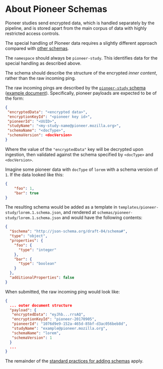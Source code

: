 # About Pioneer Schemas

Pioneer studies send encrypted data, which is handled separately by the pipeline, and is stored apart from the main corpus of data with highly restricted access controls.

The special handling of Pioneer data requires a slightly different approach compared with [other schemas](README.md#adding-a-new-schema).

The `namespace` should always be `pioneer-study`. This identifies data for the special handling as described above.

The schema should describe the structure of the encrypted *inner content*, rather than the raw incoming ping.

The raw incoming pings are described by the [`pioneer-study` schema](schemas/telemetry/pioneer-study/pioneer-study.4.schema.json) ([example document](validation/telemetry/pioneer-study.4.sample.pass.json)). Specifically, pioneer payloads are expected to be of the form:
```json
{
 "encryptedData": "<encrypted data>",
 "encryptionKeyId": "<pioneer key id>",
 "pioneerId": "<UUID>",
 "studyName": "<my-study-name@pioneer.mozilla.org>",
 "schemaName": "<docType>",
 "schemaVersion": <docVersion>
}
```

Where the value of the `"encryptedData"` key will be decrypted upon ingestion, then validated against the schema specified by `<docType>` and `<docVersion>`.

Imagine some pioneer data with `docType` of `lorem` with a schema version of `1`. If the data looked like this:
```json
{
	"foo": 1,
	"bar": true
}
```

The resulting schema would be added as a template in `templates/pioneer-study/lorem.1.schema.json`, and rendered at `schemas/pioneer-study/lorem.1.schema.json` and would have the following contents:

```json
{
  "$schema": "http://json-schema.org/draft-04/schema#",
  "type": "object",
  "properties": {
    "foo": {
      "type": "integer"
    },
    "bar": {
      "type": "boolean"
    }
  },
  "additionalProperties": false
}
```

When submitted, the raw incoming ping would look like:

```json
{
  ... outer document structure
  "payload": {
   "encryptedData": "eyJhb...rrsAQ",
   "encryptionKeyId": "pioneer-20170905",
   "pioneerId": "1076d9e9-152a-465d-85bf-d3ac056beb8d",
   "studyName": "example@pioneer.mozilla.org",
   "schemaName": "lorem",
   "schemaVersion": 1
  }
  ...
}
```

The remainder of the [standard practices for adding schemas](README.md#adding-a-new-schema) apply.
